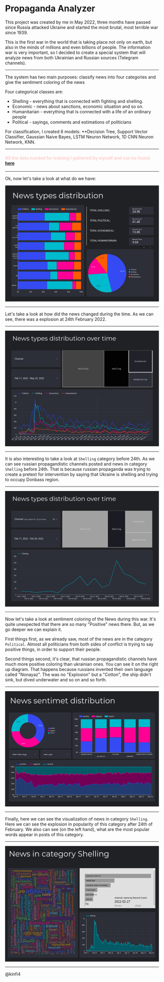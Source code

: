 # Propaganda Analyzer

This project was created by me in May 2022, three months have passed since Russia attacked Ukraine and started the most brutal, most terrible war since 1939.

This is the first war in the world that is taking place not only on earth, but also in the minds of millions and even billions of people.
The information war is very important, so I decided to create a special system that will analyze news from both Ukrainian and Russian sources (Telegram channels).

----------------------------------------

The system has two main purposes: classify news into four categories and give the sentiment coloring of the news

Four categorical classes are:   
        
* Shelling - everything that is connected with fighting and shelling.
* Economic - news about sanctions, economic situation and so on.
* Humanitarian - everything that is connected with a life of an ordinary people
* Political - sayings, comments and estimations of politicians

For classification, I created 6 models: **Decision Tree, Support Vector Classifier, Gaussian Naive Bayes, LSTM Neuron Network, 1D CNN Neuron Network, KNN.

-----------------------

<b><h4 style="color:#fcc">All the data needed for training I gathered by myself and can be found <a href="https://github.com/kinfi4/Telegram-News-Analyzer/blob/master/src/data/training-data/news-for-training.csv">here</a></h4></b>

-------------------------------------

Ok, now let's take a look at what do we have:

<img src="https://github.com/kinfi4/Telegram-News-Analyzer/blob/master/screenshots/Screenshot%20from%202022-05-29%2018-57-34.png?raw=true" alt=""/> <br>  

-------------------

Let's take a look at how did the news changed during the time. As we can see, there was a explosion at 24th February 2022.

--------------------------

<img src="https://github.com/kinfi4/Telegram-News-Analyzer/blob/master/screenshots/Screenshot%20from%202022-05-29%2018-59-59.png?raw=true" alt=""/>

---------------------------------------

It is also interesting to take a look at `Shelling` category before 24th. As we can see russian propagandistic channels
posted and news in category `Shelling` before 24th. That is because russian propaganda was trying to create a pretext for
intervention by saying that Ukraine is shelling and trying to occupy Donbass region.

---------------------------------------

<img src="https://github.com/kinfi4/Telegram-News-Analyzer/blob/master/screenshots/Screenshot%20from%202022-05-29%2019-00-50.png?raw=true" alt=""/>

---------------------------------------

Now let's take a look at sentiment coloring of the News during this war. It's quite unexpected that there are so many 
"Positive" news there. But, as we go deeper we can explain it.  

First things first, as we already saw, most of the news are in the category `Political`. Almost all politicians
from both sides of conflict is trying to say positive things, in order to support their people.  

Second things second, it's clear, that russian propagandistic channels have much more positive coloring than
ukrainian ones. You can see it on the right up diagram. That happens because russians invented their own language
called "Nonayaz". The was no "Explosion" but a "Cotton", the ship didn't sink, but dived underwater and so on and so forth.

---------------------------------------

<img src="https://github.com/kinfi4/Telegram-News-Analyzer/blob/master/screenshots/Screenshot%20from%202022-05-29%2019-02-53.png?raw=true" alt=""/>

--------------------------------------

Finally, here we can see the visualization of news in category `Shelling`. Here we can see the explosion in popularity
of this category after 24th of February. We also can see (on the left hand), what are the most popular words appear in 
posts of this category.

-------------------------------------

<img src="https://github.com/kinfi4/Telegram-News-Analyzer/blob/master/screenshots/Screenshot%20from%202022-05-29%2019-09-44.png?raw=true" alt=""/>


-------------------------------------
@kinfi4

